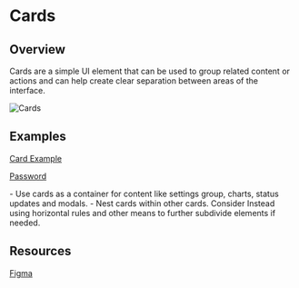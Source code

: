 # Cards

## Overview
Cards are a simple UI element that can be used to group related content or actions and can help create clear separation between areas of the interface.

![Cards](https://blobscdn.gitbook.com/v0/b/gitbook-28427.appspot.com/o/assets%2F-LFNym8ScnaWKWBQFWTw%2F-LJozK0XyRhUuLn0z58k%2F-LJp0eV-SGAgYkizi6T1%2Fcard-dimensions%402x.png?alt=media&token=d8feed65-f11c-4238-8b2c-aed548f419ba)

## Examples

[Card Example](https://blobscdn.gitbook.com/v0/b/gitbook-28427.appspot.com/o/assets%2F-LFNym8ScnaWKWBQFWTw%2F-LJozK0XyRhUuLn0z58k%2F-LJp3NXBt7H6CfwdoBF1%2Fcard-update-example%402x.png?alt=media&token=b29d414d-c81f-42b5-a3c2-f6f147a4debe)

[Password](https://blobscdn.gitbook.com/v0/b/gitbook-28427.appspot.com/o/assets%2F-LFNym8ScnaWKWBQFWTw%2F-LJozK0XyRhUuLn0z58k%2F-LJp3QzyV4jrNNej5Jod%2Fcard-form-example%402x.png?alt=media&token=1babece8-c505-45bd-bc27-3c811079ba7d)

<InfoCard title='Do:' color='green'>
- Use cards as a container for content like settings group, charts, status updates and modals.
</InfoCard>


<InfoCard title='Do not:' color='red'>
- Nest cards within other cards. Consider Instead using horizontal rules and other means to further subdivide elements if needed.
</InfoCard>

## Resources
[​Figma​](https://www.figma.com/file/bojHKUFuyAIE8xSekUCjtJLL/BDS-Cards)
